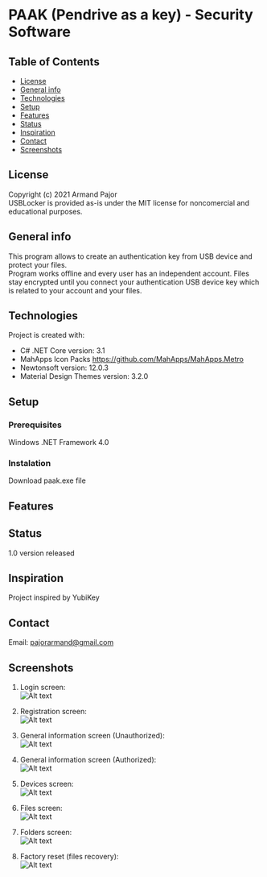 # PAAK (Pendrive as a key) - Security Software
## Table of Contents
* [License](#License)
* [General info](#general-info)
* [Technologies](#technologies)
* [Setup](#setup)
* [Features](#features)
* [Status](#status)
* [Inspiration](#inspiration)
* [Contact](#contact)
* [Screenshots](#screenshots)

## License
Copyright (c) 2021 Armand Pajor  
USBLocker is provided as-is under the MIT license for noncomercial and educational purposes.

## General info
This program allows to create an authentication key from USB device and protect your files.  
Program works offline and every user has an independent account.
Files stay encrypted until you connect your authentication USB device key which is related to your account and your files.  
	
## Technologies
Project is created with:
* C# .NET Core version: 3.1
* MahApps Icon Packs https://github.com/MahApps/MahApps.Metro
* Newtonsoft version: 12.0.3
* Material Design Themes version: 3.2.0
	
## Setup
### Prerequisites
Windows .NET Framework 4.0

### Instalation
Download paak.exe file
	
## Features


## Status
1.0 version released

## Inspiration
Project inspired by YubiKey

## Contact
Email: pajorarmand@gmail.com

## Screenshots
1. Login screen: <br/>
![Alt text](screenshots/loginScreen.png)

2. Registration screen: <br/>
![Alt text](screenshots/registerScreen.png)

3. General information screen (Unauthorized): <br/>
![Alt text](screenshots/generalPageScreenUnauthorized.png)

4. General information screen (Authorized): <br/>
![Alt text](screenshots/generalPageScreenAuthorized.png)

5. Devices screen: <br/>
![Alt text](screenshots/devicesStep1.png)

6. Files screen: <br/>
![Alt text](screenshots/filesPage.png)

7. Folders screen: <br/>
![Alt text](screenshots/foldersPage.png)

8. Factory reset (files recovery): <br/>
![Alt text](screenshots/factoryReset1.png)
